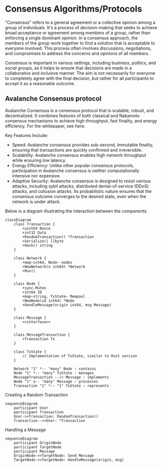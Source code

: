 # Consensus Algorithms/Protocols

"Consensus" refers to a general agreement or a collective opinion among a group of individuals. It's a process of decision-making that seeks to achieve broad acceptance or agreement among members of a group, rather than enforcing a single dominant opinion. In a consensus approach, the members of the group work together to find a solution that is acceptable to everyone involved. This process often involves discussions, negotiations, and compromises to address the concerns and opinions of all members.

Consensus is important in various settings, including business, politics, and social groups, as it helps to ensure that decisions are made in a collaborative and inclusive manner. The aim is not necessarily for everyone to completely agree with the final decision, but rather for all participants to accept it as a reasonable outcome.

## Avalanche Consensus protocol

Avalanche Consensus is a consensus protocol that is scalable, robust, and decentralized. It combines features of both classical and Nakamoto consensus mechanisms to achieve high throughput, fast finality, and energy efficiency. For the whitepaper, see here.

Key Features Include:

- Speed: Avalanche consensus provides sub-second, immutable finality, ensuring that transactions are quickly confirmed and irreversible.
- Scalability: Avalanche consensus enables high network throughput while ensuring low latency.
- Energy Efficiency: Unlike other popular consensus protocols, participation in Avalanche consensus is neither computationally intensive nor expensive.
- Adaptive Security: Avalanche consensus is designed to resist various attacks, including sybil attacks, distributed denial-of-service (DDoS) attacks, and collusion attacks. Its probabilistic nature ensures that the consensus outcome converges to the desired state, even when the network is under attack.

Below is a diagram illustrating the interaction between the components

```mermaid
classDiagram
    class Transaction {
        +uint64 Nonce
        +int32 Data
        +RandomTransaction() *Transaction
        +Serialize() []byte
        +Hash() string
    }

    class Network {
        +map~int64, Node~ nodes
        +NewNetwork(n int64) *Network
        +Run()
    }

    class Node {
        +sync.Mutex
        +int64 ID
        +map~string, TxState~ Mempool
        +NewNode(id int64) *Node
        +HandleMessage(origin int64, msg Message)
    }

    class Message {
        <<interface>>
    }

    class MessageTransaction {
        +Transaction Tx
    }

    class TxState {
        // Implementation of TxState, similar to Rust version
    }

    Network "1" *-- "many" Node : contains
    Node "1" *-- "many" TxState : manages
    MessageTransaction --|> Message : implements
    Node "1" o-- "many" Message : processes
    Transaction "1" *-- "1" TxState : represents

```

Creating a Random Transaction

```mermaid
sequenceDiagram
    participant User
    participant Transaction
    User->>Transaction: RandomTransaction()
    Transaction-->>User: *Transaction

```

Handling a Message
```mermaid
sequenceDiagram
    participant OriginNode
    participant TargetNode
    participant Message
    OriginNode->>TargetNode: Send Message
    TargetNode->>TargetNode: HandleMessage(origin, msg)

```